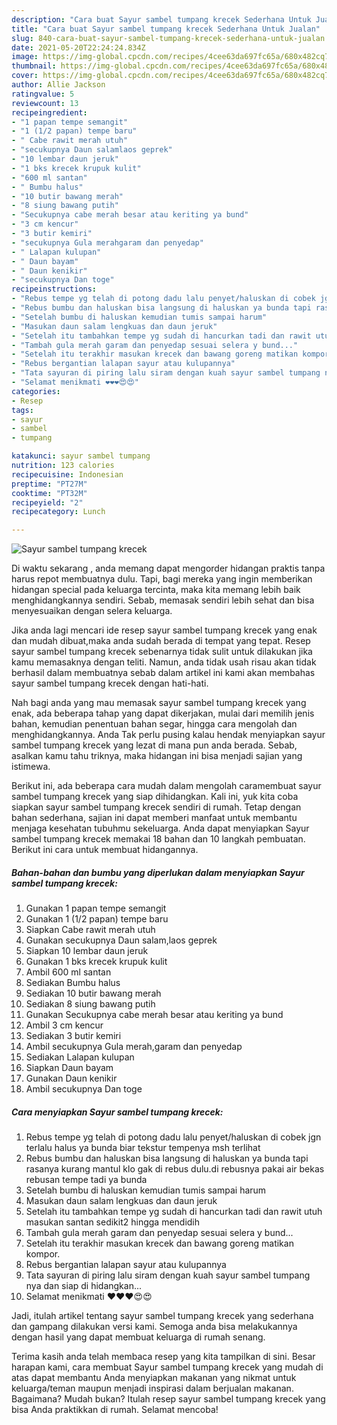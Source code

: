```yaml
---
description: "Cara buat Sayur sambel tumpang krecek Sederhana Untuk Jualan"
title: "Cara buat Sayur sambel tumpang krecek Sederhana Untuk Jualan"
slug: 840-cara-buat-sayur-sambel-tumpang-krecek-sederhana-untuk-jualan
date: 2021-05-20T22:24:24.834Z
image: https://img-global.cpcdn.com/recipes/4cee63da697fc65a/680x482cq70/sayur-sambel-tumpang-krecek-foto-resep-utama.jpg
thumbnail: https://img-global.cpcdn.com/recipes/4cee63da697fc65a/680x482cq70/sayur-sambel-tumpang-krecek-foto-resep-utama.jpg
cover: https://img-global.cpcdn.com/recipes/4cee63da697fc65a/680x482cq70/sayur-sambel-tumpang-krecek-foto-resep-utama.jpg
author: Allie Jackson
ratingvalue: 5
reviewcount: 13
recipeingredient:
- "1 papan tempe semangit"
- "1 (1/2 papan) tempe baru"
- " Cabe rawit merah utuh"
- "secukupnya Daun salamlaos geprek"
- "10 lembar daun jeruk"
- "1 bks krecek krupuk kulit"
- "600 ml santan"
- " Bumbu halus"
- "10 butir bawang merah"
- "8 siung bawang putih"
- "Secukupnya cabe merah besar atau keriting ya bund"
- "3 cm kencur"
- "3 butir kemiri"
- "secukupnya Gula merahgaram dan penyedap"
- " Lalapan kulupan"
- " Daun bayam"
- " Daun kenikir"
- "secukupnya Dan toge"
recipeinstructions:
- "Rebus tempe yg telah di potong dadu lalu penyet/haluskan di cobek jgn terlalu halus ya bunda biar tekstur tempenya msh terlihat"
- "Rebus bumbu dan haluskan bisa langsung di haluskan ya bunda tapi rasanya kurang mantul klo gak di rebus dulu.di rebusnya pakai air bekas rebusan tempe tadi ya bunda"
- "Setelah bumbu di haluskan kemudian tumis sampai harum"
- "Masukan daun salam lengkuas dan daun jeruk"
- "Setelah itu tambahkan tempe yg sudah di hancurkan tadi dan rawit utuh masukan santan sedikit2 hingga mendidih"
- "Tambah gula merah garam dan penyedap sesuai selera y bund..."
- "Setelah itu terakhir masukan krecek dan bawang goreng matikan kompor."
- "Rebus bergantian lalapan sayur atau kulupannya"
- "Tata sayuran di piring lalu siram dengan kuah sayur sambel tumpang nya dan siap di hidangkan..."
- "Selamat menikmati ❤️❤️❤️😍😍"
categories:
- Resep
tags:
- sayur
- sambel
- tumpang

katakunci: sayur sambel tumpang 
nutrition: 123 calories
recipecuisine: Indonesian
preptime: "PT27M"
cooktime: "PT32M"
recipeyield: "2"
recipecategory: Lunch

---
```



![Sayur sambel tumpang krecek](https://img-global.cpcdn.com/recipes/4cee63da697fc65a/680x482cq70/sayur-sambel-tumpang-krecek-foto-resep-utama.jpg)

Di waktu  sekarang , anda memang dapat mengorder hidangan praktis tanpa harus repot membuatnya dulu. Tapi, bagi mereka yang ingin memberikan hidangan special pada keluarga tercinta, maka kita memang lebih baik menghidangkannya sendiri. Sebab, memasak sendiri lebih sehat dan bisa menyesuaikan dengan selera keluarga.

Jika anda lagi mencari ide resep sayur sambel tumpang krecek yang enak dan mudah dibuat,maka anda sudah berada di tempat yang tepat. Resep sayur sambel tumpang krecek  sebenarnya tidak sulit untuk dilakukan jika kamu memasaknya dengan teliti. Namun, anda tidak usah risau akan tidak berhasil dalam membuatnya 
sebab dalam artikel ini kami akan membahas sayur sambel tumpang krecek dengan hati-hati.  



Nah bagi anda yang mau memasak sayur sambel tumpang krecek yang enak, ada beberapa tahap yang dapat dikerjakan, mulai dari memilih jenis bahan, kemudian penentuan bahan segar, hingga cara mengolah dan menghidangkannya. Anda Tak perlu pusing kalau hendak menyiapkan sayur sambel tumpang krecek yang lezat di mana pun anda berada. Sebab, asalkan kamu  tahu triknya, maka hidangan ini bisa menjadi sajian yang istimewa.

Berikut ini, ada beberapa cara mudah dalam mengolah caramembuat sayur sambel tumpang krecek yang siap dihidangkan. Kali ini, yuk kita coba siapkan sayur sambel tumpang krecek sendiri di rumah. Tetap dengan bahan sederhana, sajian ini dapat memberi manfaat untuk membantu menjaga kesehatan tubuhmu sekeluarga. Anda dapat menyiapkan Sayur sambel tumpang krecek memakai 18 bahan dan 10 langkah pembuatan. Berikut ini cara untuk membuat hidangannya.

<!--inarticleads1-->

##### Bahan-bahan dan bumbu yang diperlukan dalam menyiapkan Sayur sambel tumpang krecek:

1. Gunakan 1 papan tempe semangit
1. Gunakan 1 (1/2 papan) tempe baru
1. Siapkan  Cabe rawit merah utuh
1. Gunakan secukupnya Daun salam,laos geprek
1. Siapkan 10 lembar daun jeruk
1. Gunakan 1 bks krecek krupuk kulit
1. Ambil 600 ml santan
1. Sediakan  Bumbu halus
1. Sediakan 10 butir bawang merah
1. Sediakan 8 siung bawang putih
1. Gunakan Secukupnya cabe merah besar atau keriting ya bund
1. Ambil 3 cm kencur
1. Sediakan 3 butir kemiri
1. Ambil secukupnya Gula merah,garam dan penyedap
1. Sediakan  Lalapan kulupan
1. Siapkan  Daun bayam
1. Gunakan  Daun kenikir
1. Ambil secukupnya Dan toge




<!--inarticleads2-->

##### Cara menyiapkan Sayur sambel tumpang krecek:

1. Rebus tempe yg telah di potong dadu lalu penyet/haluskan di cobek jgn terlalu halus ya bunda biar tekstur tempenya msh terlihat
1. Rebus bumbu dan haluskan bisa langsung di haluskan ya bunda tapi rasanya kurang mantul klo gak di rebus dulu.di rebusnya pakai air bekas rebusan tempe tadi ya bunda
1. Setelah bumbu di haluskan kemudian tumis sampai harum
1. Masukan daun salam lengkuas dan daun jeruk
1. Setelah itu tambahkan tempe yg sudah di hancurkan tadi dan rawit utuh masukan santan sedikit2 hingga mendidih
1. Tambah gula merah garam dan penyedap sesuai selera y bund...
1. Setelah itu terakhir masukan krecek dan bawang goreng matikan kompor.
1. Rebus bergantian lalapan sayur atau kulupannya
1. Tata sayuran di piring lalu siram dengan kuah sayur sambel tumpang nya dan siap di hidangkan...
1. Selamat menikmati ❤️❤️❤️😍😍




Jadi, itulah artikel tentang  sayur sambel tumpang krecek  yang sederhana dan gampang dilakukan versi kami. Semoga anda bisa melakukannya dengan hasil yang dapat membuat keluarga di rumah senang. 

Terima kasih anda telah membaca resep yang kita tampilkan di sini. Besar harapan kami, cara membuat  Sayur sambel tumpang krecek yang mudah di atas dapat membantu Anda menyiapkan makanan yang nikmat untuk keluarga/teman maupun menjadi inspirasi dalam berjualan makanan. Bagaimana? Mudah bukan? Itulah resep sayur sambel tumpang krecek yang bisa Anda praktikkan di rumah. Selamat mencoba!

